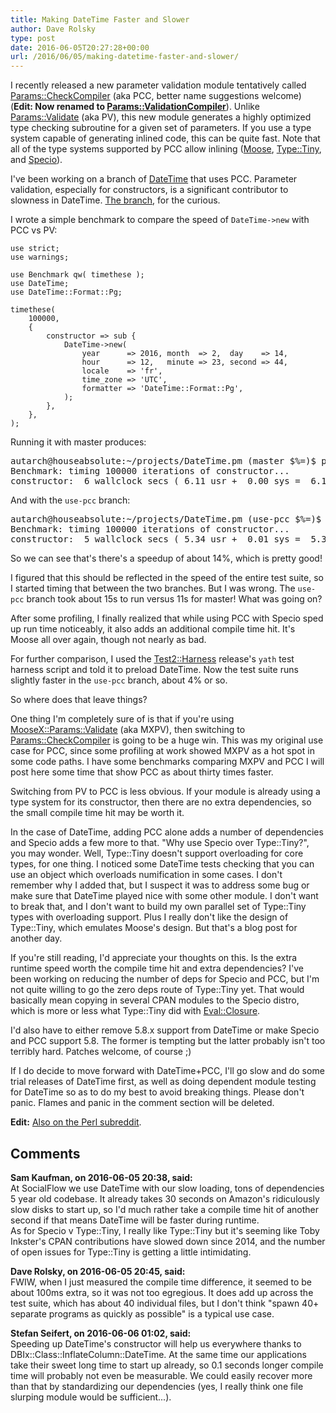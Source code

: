 ```yaml
---
title: Making DateTime Faster and Slower
author: Dave Rolsky
type: post
date: 2016-06-05T20:27:28+00:00
url: /2016/06/05/making-datetime-faster-and-slower/
---
```

I recently released a new parameter validation module tentatively called [Params::CheckCompiler][1] (aka PCC, better name suggestions welcome) (**Edit: Now renamed to [Params::ValidationCompiler][2]**). Unlike [Params::Validate][3] (aka PV), this new module generates a highly optimized type checking subroutine for a given set of parameters. If you use a type system capable of generating inlined code, this can be quite fast. Note that all of the type systems supported by PCC allow inlining ([Moose][4], [Type::Tiny][5], and [Specio][6]).

I've been working on a branch of [DateTime][7] that uses PCC. Parameter validation, especially for constructors, is a significant contributor to slowness in DateTime. [The branch][8], for the curious.

I wrote a simple benchmark to compare the speed of `DateTime->new` with PCC vs PV:

    use strict;
    use warnings;
    
    use Benchmark qw( timethese );
    use DateTime;
    use DateTime::Format::Pg;
    
    timethese(
        100000,
        {
            constructor => sub {
                DateTime->new(
                    year      => 2016, month  => 2,  day    => 14,
                    hour      => 12,   minute => 23, second => 44,
                    locale    => 'fr',
                    time_zone => 'UTC',
                    formatter => 'DateTime::Format::Pg',
                );
            },
        },
    );

Running it with master produces:

<pre class="crayon:false">autarch@houseabsolute:~/projects/DateTime.pm (master $%=)$ perl -Mblib ./bench.pl 
Benchmark: timing 100000 iterations of constructor...
constructor:  6 wallclock secs ( 6.11 usr +  0.00 sys =  6.11 CPU) @ <strong>16366.61/s</strong> (n=100000)
</pre>

And with the `use-pcc` branch:

<pre class="crayon:false">autarch@houseabsolute:~/projects/DateTime.pm (use-pcc $%=)$ perl -I ../Specio/lib/ -I ../Params-CheckCompiler/lib/ -Mblib ./bench.pl 
Benchmark: timing 100000 iterations of constructor...
constructor:  5 wallclock secs ( 5.34 usr +  0.01 sys =  5.35 CPU) @ <strong>18691.59/s</strong> (n=100000)
</pre>

So we can see that's there's a speedup of about 14%, which is pretty good!

I figured that this should be reflected in the speed of the entire test suite, so I started timing that between the two branches. But I was wrong. The `use-pcc` branch took about 15s to run versus 11s for master! What was going on?

After some profiling, I finally realized that while using PCC with Specio sped up run time noticeably, it also adds an additional compile time hit. It's Moose all over again, though not nearly as bad.

For further comparison, I used the [Test2::Harness][9] release's `yath` test harness script and told it to preload DateTime. Now the test suite runs slightly faster in the `use-pcc` branch, about 4% or so.</a>

So where does that leave things?

One thing I'm completely sure of is that if you're using [MooseX::Params::Validate][10] (aka MXPV), then switching to [Params::CheckCompiler][1] is going to be a huge win. This was my original use case for PCC, since some profiling at work showed MXPV as a hot spot in some code paths. I have some benchmarks comparing MXPV and PCC I will post here some time that show PCC as about thirty times faster.

Switching from PV to PCC is less obvious. If your module is already using a type system for its constructor, then there are no extra dependencies, so the small compile time hit may be worth it.

In the case of DateTime, adding PCC alone adds a number of dependencies and Specio adds a few more to that. "Why use Specio over Type::Tiny?", you may wonder. Well, Type::Tiny doesn't support overloading for core types, for one thing. I noticed some DateTime tests checking that you can use an object which overloads numification in some cases. I don't remember why I added that, but I suspect it was to address some bug or make sure that DateTime played nice with some other module. I don't want to break that, and I don't want to build my own parallel set of Type::Tiny types with overloading support. Plus I really don't like the design of Type::Tiny, which emulates Moose's design. But that's a blog post for another day.

If you're still reading, I'd appreciate your thoughts on this. Is the extra runtime speed worth the compile time hit and extra dependencies? I've been working on reducing the number of deps for Specio and PCC, but I'm not quite willing to go the zero deps route of Type::Tiny yet. That would basically mean copying in several CPAN modules to the Specio distro, which is more or less what Type::Tiny did with [Eval::Closure][11].

I'd also have to either remove 5.8.x support from DateTime or make Specio and PCC support 5.8. The former is tempting but the latter probably isn't too terribly hard. Patches welcome, of course ;)

If I do decide to move forward with DateTime+PCC, I'll go slow and do some trial releases of DateTime first, as well as doing dependent module testing for DateTime so as to do my best to avoid breaking things. Please don't panic. Flames and panic in the comment section will be deleted.

**Edit:** [Also on the Perl subreddit][12].

 [1]: https://metacpan.org/release/Params-CheckCompiler
 [2]: https://metacpan.org/pod/Params::ValidationCompiler
 [3]: https://metacpan.org/release/Params-Validate
 [4]: https://metacpan.org/release/Moose
 [5]: https://metacpan.org/release/Type-Tiny
 [6]: https://metacpan.org/release/Specio
 [7]: https://metacpan.org/release/DateTime
 [8]: https://github.com/houseabsolute/DateTime.pm/tree/use-pcc
 [9]: https://metacpan.org/release/Test2-Harness
 [10]: https://metacpan.org/release/MooseX-Params-Validate
 [11]: https://metacpan.org/release/Eval-Closure
 [12]: https://www.reddit.com/r/perl/comments/4mpfko/making_datetime_faster_and_slower/

## Comments

**Sam Kaufman, on 2016-06-05 20:38, said:**  
At SocialFlow we use DateTime with our slow loading, tons of dependencies 5 year old codebase. It already takes 30 seconds on Amazon's ridiculously slow disks to start up, so I'd much rather take a compile time hit of another second if that means DateTime will be faster during runtime.  
As for Specio v Type::Tiny, I really like Type::Tiny but it's seeming like Toby Inkster's CPAN contributions have slowed down since 2014, and the number of open issues for Type::Tiny is getting a little intimidating.

**Dave Rolsky, on 2016-06-05 20:45, said:**  
FWIW, when I just measured the compile time difference, it seemed to be about 100ms extra, so it was not too egregious. It does add up across the test suite, which has about 40 individual files, but I don't think "spawn 40+ separate programs as quickly as possible" is a typical use case.

**Stefan Seifert, on 2016-06-06 01:02, said:**  
Speeding up DateTime's constructor will help us everywhere thanks to DBIx::Class::InflateColumn::DateTime. At the same time our applications take their sweet long time to start up already, so 0.1 seconds longer compile time will probably not even be measurable. We could easily recover more than that by standardizing our dependencies (yes, I really think one file slurping module would be sufficient...).